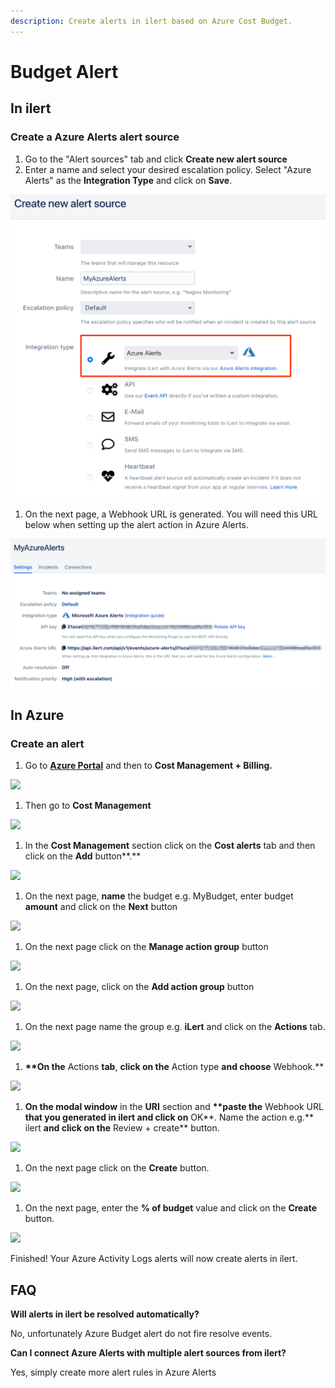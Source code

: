 ```yaml
---
description: Create alerts in ilert based on Azure Cost Budget.
---
```


# Budget Alert

## In ilert <a href="#in-ilert" id="in-ilert"></a>

### Create a Azure Alerts alert source <a href="#create-alert-source" id="create-alert-source"></a>

1. Go to the "Alert sources" tab and click **Create new alert source**
2. Enter a name and select your desired escalation policy. Select "Azure Alerts" as the **Integration Type** and click on **Save**.

![](<../../.gitbook/assets/iLert (34).png>)

1. On the next page, a Webhook URL is generated. You will need this URL below when setting up the alert action in Azure Alerts.

![](<../../.gitbook/assets/iLert (35).png>)

## In Azure <a href="#in-splunk" id="in-splunk"></a>

### Create an alert <a href="#create-action-sequences" id="create-action-sequences"></a>

1. Go to [**Azure Portal**](https://portal.azure.com) and then to **Cost Management + Billing.**&#x20;

![](<../../.gitbook/assets/Home\_-\_Microsoft\_Azure (4).png>)

1. Then go to **Cost Management**

![](../../.gitbook/assets/Cost\_Management\_\_\_Billing\_-\_Microsoft\_Azure.png)

1. In the **Cost Management** section click on the **Cost alerts** tab and then click on the **Add** button**.**

![](../../.gitbook/assets/Cost\_Management\_\_Nutzungsbasierte\_Bezahlung\_-\_Microsoft\_Azure.png)

1. On the next page, **name** the budget e.g. MyBudget, enter budget **amount** and click on the **Next** button

![](<../../.gitbook/assets/Cost\_Management\_\_Nutzungsbasierte\_Bezahlung\_-\_Microsoft\_Azure (1).png>)

1. On the next page click on the **Manage action group** button

![](<../../.gitbook/assets/Cost\_Management\_\_Nutzungsbasierte\_Bezahlung\_-\_Microsoft\_Azure (2).png>)

1. On the next page, click on the **Add action group** button

![](../../.gitbook/assets/Manage\_actions\_-\_Microsoft\_Azure.png)

1. On the next page name the group e.g. **iLert** and click on the **Actions** tab.

![](<../../.gitbook/assets/Create\_action\_group\_-\_Microsoft\_Azure (3).png>)

1. **\*\*On the** Actions **tab**, **click on the** Action type **and choose** Webhook.\*\*

![](<../../.gitbook/assets/Create\_action\_group\_-\_Microsoft\_Azure (4).png>)

1. **On the modal window** in the **URI** section and **\*\*paste the** Webhook URL **that you generated in ilert and click on** OK**. Name the action e.g.** ilert **and click on the** Review + create\*\* button.

![](<../../.gitbook/assets/Webhook\_-\_Microsoft\_Azure (1).png>)

1. On the next page click on the **Create** button.

![](<../../.gitbook/assets/Create\_action\_group\_-\_Microsoft\_Azure (5).png>)

1. On the next page, enter the **% of budget** value and click on the **Create** button.

![](<../../.gitbook/assets/Cost\_Management\_\_Nutzungsbasierte\_Bezahlung\_-\_Microsoft\_Azure (3).png>)

Finished! Your Azure Activity Logs alerts will now create alerts in ilert.

## FAQ <a href="#faq" id="faq"></a>

**Will alerts in ilert be resolved automatically?**

No, unfortunately Azure Budget alert do not fire resolve events.

**Can I connect Azure Alerts with multiple alert sources from ilert?**

Yes, simply create more alert rules in Azure Alerts
